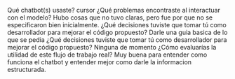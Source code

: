 Qué chatbot(s) usaste?
cursor
¿Qué problemas encontraste al interactuar con el modelo?
Hubo cosas que no tuvo claras, pero fue por que no se especificaron bien inicialmente.
¿Qué decisiones tuviste que tomar tú como desarrollador para mejorar el código propuesto?
Darle una guia basica de lo que se pedia
¿Qué decisiones tuviste que tomar tú como desarrollador para mejorar el código propuesto?
Ninguna de momento
¿Cómo evaluarías la utilidad de este flujo de trabajo real?
Muy buena para entender como funciona el chatbot y entender mejor como darle la informacion estructurada.